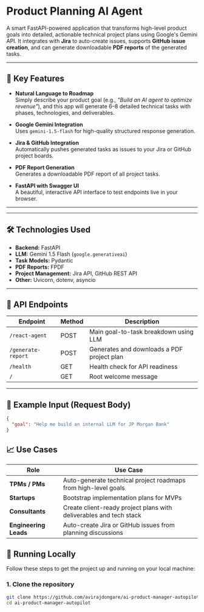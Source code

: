 # Product Planning AI Agent

A smart FastAPI-powered application that transforms high-level product goals into detailed, actionable technical project plans using Google's Gemini API. It integrates with **Jira** to auto-create issues, supports **GitHub issue creation**, and can generate downloadable **PDF reports** of the generated tasks.

---

## 🚀 Key Features

- **Natural Language to Roadmap**  
  Simply describe your product goal (e.g., _"Build an AI agent to optimize revenue"_), and this app will generate 6–8 detailed technical tasks with phases, technologies, and deliverables.

- **Google Gemini Integration**  
  Uses `gemini-1.5-flash` for high-quality structured response generation.

- **Jira & GitHub Integration**  
  Automatically pushes generated tasks as issues to your Jira or GitHub project boards.

- **PDF Report Generation**  
  Generates a downloadable PDF report of all project tasks.

- **FastAPI with Swagger UI**  
  A beautiful, interactive API interface to test endpoints live in your browser.

---

---

## 🛠️ Technologies Used

- **Backend:** FastAPI
- **LLM:** Gemini 1.5 Flash (`google.generativeai`)
- **Task Models:** Pydantic
- **PDF Reports:** FPDF
- **Project Management:** Jira API, GitHub REST API
- **Other:** Uvicorn, dotenv, asyncio

---

## 🧪 API Endpoints

| Endpoint             | Method | Description                                |
|----------------------|--------|--------------------------------------------|
| `/react-agent`       | POST   | Main goal-to-task breakdown using LLM      |
| `/generate-report`   | POST   | Generates and downloads a PDF project plan |
| `/health`            | GET    | Health check for API readiness             |
| `/`                  | GET    | Root welcome message                       |

---

## 🔄 Example Input (Request Body)

```json
{
  "goal": "Help me build an internal LLM for JP Morgan Bank"
}
```

## 📈 Use Cases

| Role               | Use Case                                                                 |
|--------------------|--------------------------------------------------------------------------|
| **TPMs / PMs**      | Auto-generate technical project roadmaps from high-level goals           |
| **Startups**        | Bootstrap implementation plans for MVPs                                  |
| **Consultants**     | Create client-ready project plans with deliverables and tech stack       |
| **Engineering Leads** | Auto-create Jira or GitHub issues from planning discussions             |


## 🚀 Running Locally

Follow these steps to get the project up and running on your local machine:

### 1. **Clone the repository**
```bash
git clone https://github.com/avirajdongare/ai-product-manager-autopilot.git
cd ai-product-manager-autopilot
```
